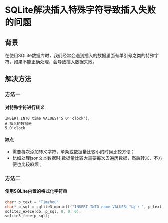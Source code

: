 # SQLite解决插入特殊字符导致插入失败的问题

## 背景

在使用SQLite数据库时，我们经常会遇到插入的数据里面有单引号之类的特殊字符，如果不能正确处理，会导致插入数据失败。

## 解决方法

### 方法一

#### 	对特殊字符进行转义

```sqlite
INSERT INTO time VALUES('5 O''clock');
# 插入的数据是
5 O'clock
```

####    缺点

* 需要每次添加转义字符，单条或数据量比较小的时候比较方便；
* 比如处理json文本数据时,数据量比较大需要每次去遍历数据，然后转义，不方便也比较麻烦；

### 方法二

#### 	使用SQLite内置的格式化字符串

```c
char* p_text = "T1mzhou"
char* p_sql = sqlite3_mprintf("INSERT INTO name VALUES('%q') ", p_text);
sqlite3_exece(db, p_sql, 0, 0, 0);
sqlite3_free(p_sql);
```

